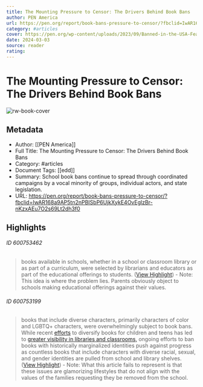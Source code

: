 ```yaml
---
title: The Mounting Pressure to Censor: The Drivers Behind Book Bans
author: PEN America
url: https://pen.org/report/book-bans-pressure-to-censor/?fbclid=IwAR168a9AP5tn2nPBISbP6UjkXykE4OvEglzBr-nKzxAEu7O2s69Lt2dh3f0
category: #articles
cover: https://pen.org/wp-content/uploads/2023/09/Banned-in-the-USA-Featured-Image-September-2023.png
date: 2024-03-03
source: reader
rating:
---
```

# The Mounting Pressure to Censor: The Drivers Behind Book Bans

![rw-book-cover](https://pen.org/wp-content/uploads/2023/09/Banned-in-the-USA-Featured-Image-September-2023.png)

## Metadata
- Author: [[PEN America]]
- Full Title: The Mounting Pressure to Censor: The Drivers Behind Book Bans
- Category: #articles
- Document Tags: [[edd]] 
- Summary: School book bans continue to spread through coordinated campaigns by a vocal minority of groups, individual actors, and state legislation.
- URL: https://pen.org/report/book-bans-pressure-to-censor/?fbclid=IwAR168a9AP5tn2nPBISbP6UjkXykE4OvEglzBr-nKzxAEu7O2s69Lt2dh3f0

## Highlights
###### ID 600753462
> books available in schools, whether in a school or classroom library or as part of a curriculum, were selected by librarians and educators as part of the educational offerings to students. ([View Highlight](https://read.readwise.io/read/01hb7smd01nezar9kr1sp7hhk2))
    - Note: This idea is where the problem lies. Parents obviously object to schools making educational offerings against their values.
    
###### ID 600753199
> books that include diverse characters, primarily characters of color and LGBTQ+ characters, were overwhelmingly subject to book bans. While recent [efforts](https://diversebooks.org/) to diversify books for children and teens has led to [greater visibility in libraries and classrooms,](https://education.wisc.edu/news/ccbcs-latest-diversity-statistics-show-increasing-number-of-diverse-books-for-children-and-teens/) ongoing efforts to ban books with historically marginalized identities push against progress as countless books that include characters with diverse racial, sexual, and gender identities are pulled from school and library shelves. ([View Highlight](https://read.readwise.io/read/01hb7sf4jgqr33y6jy984k8hwn))
    - Note: What this article fails to represent is that these issues are glamorizing lifestyles that do not align with the values of the families requesting they be removed from the school.
    

